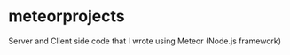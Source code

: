 meteorprojects
==============

Server and Client side code that I wrote using Meteor (Node.js framework)

